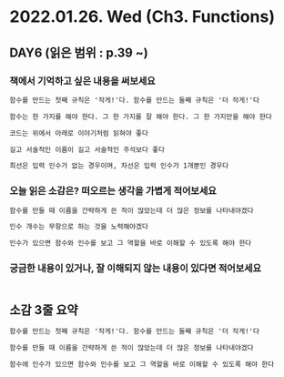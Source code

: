 # 2022.01.26. Wed (**Ch3. Functions**)

## DAY6 (읽은 범위 : p.39 ~)

### 책에서 기억하고 싶은 내용을 써보세요

```markdown
함수를 만드는 첫째 규칙은 '작게!'다. 함수를 만드는 둘째 규칙은 '더 작게!'다

함수는 한 가지를 해야 한다. 그 한 가지를 잘 해야 한다. 그 한 가지만을 해야 한다

코드는 위에서 아래로 이야기처럼 읽혀야 좋다

길고 서술적인 이름이 길고 서술적인 주석보다 좋다

최선은 입력 인수가 없는 경우이며, 차선은 입력 인수가 1개뿐인 경우다
```

### 오늘 읽은 소감은? 떠오르는 생각을 가볍게 적어보세요

```markdown
함수를 만들 때 이름을 간략하게 쓴 적이 많았는데 더 많은 정보를 나타내야겠다

인수 개수는 무항으로 하는 것을 노력해야겠다

인수가 있으면 함수와 인수를 보고 그 역할을 바로 이해할 수 있도록 해야 한다 
```

### 궁금한 내용이 있거나, 잘 이해되지 않는 내용이 있다면 적어보세요

```markdown

```

## 소감 3줄 요약

```markdown
함수를 만드는 첫째 규칙은 '작게!'다. 함수를 만드는 둘째 규칙은 '더 작게!'다

함수를 만들 때 이름을 간략하게 쓴 적이 많았는데 더 많은 정보를 나타내야겠다

함수에 인수가 있으면 함수와 인수를 보고 그 역할을 바로 이해할 수 있도록 해야 한다 
```
